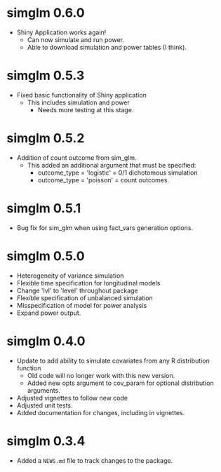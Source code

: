 # simglm 0.6.0
* Shiny Application works again!
   - Can now simulate and run power. 
   - Able to download simulation and power tables (I think).

# simglm 0.5.3
* Fixed basic functionality of Shiny application
   - This includes simulation and power
       + Needs more testing at this stage.

# simglm 0.5.2
* Addition of count outcome from sim_glm.
    - This added an additional argument that must be specified:
        * outcome_type = 'logistic' = 0/1 dichotomous simulation
        * outcome_type = 'poisson' = count outcomes.

# simglm 0.5.1
* Bug fix for sim_glm when using fact_vars generation options.

# simglm 0.5.0
* Heterogeneity of variance simulation
* Flexible time specification for longitudinal models
* Change 'lvl' to 'level' throughout package
* Flexible specification of unbalanced simulation
* Misspecification of model for power analysis
* Expand power output.

# simglm 0.4.0

* Update to add ability to simulate covariates from any R distribution function
    + Old code will no longer work with this new version.
    + Added new opts argument to cov_param for optional distribution arguments.
* Adjusted vignettes to follow new code
* Adjusted unit tests.
* Added documentation for changes, including in vignettes.

# simglm 0.3.4

* Added a `NEWS.md` file to track changes to the package.



